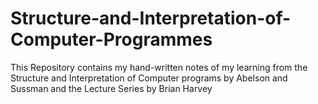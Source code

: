 # Structure-and-Interpretation-of-Computer-Programmes
This Repository contains my hand-written notes of my learning from the Structure and Interpretation of Computer programs by Abelson and Sussman and the Lecture Series by Brian Harvey
